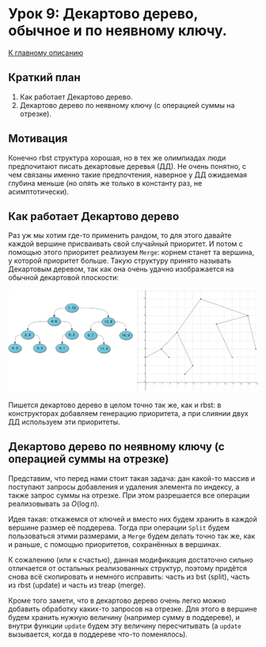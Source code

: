 # Урок 9: Декартово дерево, обычное и по неявному ключу.
[К главному описанию](/README.md)


## Краткий план
1. Как работает Декартово дерево.
2. Декартово дерево по неявному ключу (с операцией суммы на отрезке).


## Мотивация
Конечно rbst структура хорошая, но в тех же олимпиадах люди предпочитают писать декартовые деревья (ДД). Не очень понятно, с чем связаны именно такие предпочтения, наверное у ДД ожидаемая глубина меньше (но опять же только в константу раз, не асимптотически).


## Как работает Декартово дерево
Раз уж мы хотим где-то применить рандом, то для этого давайте каждой вершине присваивать свой случайный приоритет. И потом с помощью этого приоритет реализуем `Merge`: корнем станет та вершина, у которой приоритет больше. Такую структуру принято называть Декартовым деревом, так как она очень удачно изображается на обычной декартовой плоскости:

![Декартово дерево](9-treap.png)

Пишется декартово дерево в целом точно так же, как и rbst: в конструкторах добавляем генерацию приоритета, а при слиянии двух ДД используем эти приоритеты.


## Декартово дерево по неявному ключу (с операцией суммы на отрезке)
Представим, что перед нами стоит такая задача: дан какой-то массив и поступают запросы добавления и удаления элемента по индексу, а также запрос суммы на отрезке. При этом разрешается все операции реализовывать за $O(\log n)$.

Идея такая: откажемся от ключей и вместо них будем хранить в каждой вершине размер её поддерева. Тогда при операции `Split` будем пользоваться этими размерами, а `Merge` будем делать точно так же, как и раньше, с помощью приоритетов, сохранённых в вершинах.

К сожалению (или к счастью), данная модификация достаточно сильно отличается от остальных реализованных структур, поэтому придётся снова всё скопировать и немного исправить: часть из bst (split), часть из rbst (update) и часть из treap (merge).

Кроме того замети, что в декартово дерево очень легко можно добавить обработку каких-то запросов на отрезке. Для этого в вершине будем хранить нужную величину (например сумму в поддереве), и внутри функции `update` будем эту величину пересчитывать (а `update` вызывается, когда в поддереве что-то поменялось).
